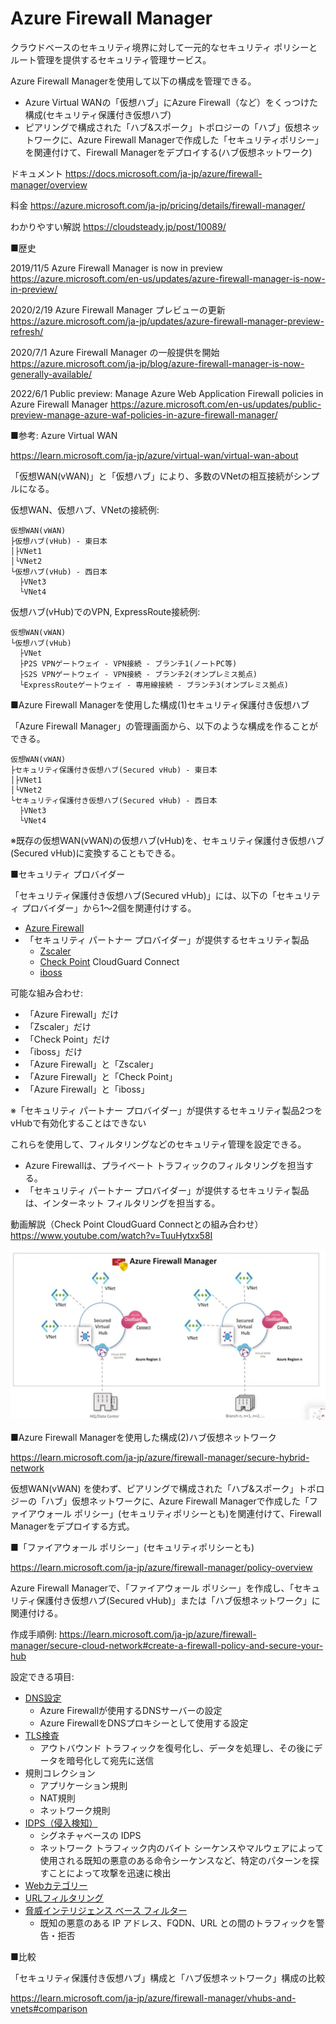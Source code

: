 # Azure Firewall Manager

クラウドベースのセキュリティ境界に対して一元的なセキュリティ ポリシーとルート管理を提供するセキュリティ管理サービス。

Azure Firewall Managerを使用して以下の構成を管理できる。
- Azure Virtual WANの「仮想ハブ」にAzure Firewall（など）をくっつけた構成(セキュリティ保護付き仮想ハブ)
- ピアリングで構成された「ハブ&スポーク」トポロジーの「ハブ」仮想ネットワークに、Azure Firewall Managerで作成した「セキュリティポリシー」を関連付けて、Firewall Managerをデプロイする(ハブ仮想ネットワーク)

ドキュメント
https://docs.microsoft.com/ja-jp/azure/firewall-manager/overview

料金
https://azure.microsoft.com/ja-jp/pricing/details/firewall-manager/

わかりやすい解説
https://cloudsteady.jp/post/10089/

■歴史

2019/11/5 Azure Firewall Manager is now in preview
https://azure.microsoft.com/en-us/updates/azure-firewall-manager-is-now-in-preview/

2020/2/19 Azure Firewall Manager プレビューの更新
https://azure.microsoft.com/ja-jp/updates/azure-firewall-manager-preview-refresh/

2020/7/1 Azure Firewall Manager の一般提供を開始
https://azure.microsoft.com/ja-jp/blog/azure-firewall-manager-is-now-generally-available/

2022/6/1 Public preview: Manage Azure Web Application Firewall policies in Azure Firewall Manager
https://azure.microsoft.com/en-us/updates/public-preview-manage-azure-waf-policies-in-azure-firewall-manager/

■参考: Azure Virtual WAN

https://learn.microsoft.com/ja-jp/azure/virtual-wan/virtual-wan-about

「仮想WAN(vWAN)」と「仮想ハブ」により、多数のVNetの相互接続がシンプルになる。

仮想WAN、仮想ハブ、VNetの接続例:
```
仮想WAN(vWAN)
├仮想ハブ(vHub) - 東日本
│├VNet1
│└VNet2
└仮想ハブ(vHub) - 西日本
  ├VNet3
  └VNet4
```

仮想ハブ(vHub)でのVPN, ExpressRoute接続例:
```
仮想WAN(vWAN)
└仮想ハブ(vHub)
  ├VNet
  ├P2S VPNゲートウェイ - VPN接続 - ブランチ1(ノートPC等)
  ├S2S VPNゲートウェイ - VPN接続 - ブランチ2(オンプレミス拠点)
  └ExpressRouteゲートウェイ - 専用線接続 - ブランチ3(オンプレミス拠点)
```
■Azure Firewall Managerを使用した構成(1)セキュリティ保護付き仮想ハブ

「Azure Firewall Manager」の管理画面から、以下のような構成を作ることができる。

```
仮想WAN(vWAN)
├セキュリティ保護付き仮想ハブ(Secured vHub) - 東日本
│├VNet1
│└VNet2
└セキュリティ保護付き仮想ハブ(Secured vHub) - 西日本
  ├VNet3
  └VNet4
```

※既存の仮想WAN(vWAN)の仮想ハブ(vHub)を、セキュリティ保護付き仮想ハブ(Secured vHub)に変換することもできる。

■セキュリティ プロバイダー

「セキュリティ保護付き仮想ハブ(Secured vHub)」には、以下の「セキュリティ プロバイダー」から1～2個を関連付けする。
- [Azure Firewall](../AZ-104/mod04-04-firewall.md)
- 「セキュリティ パートナー プロバイダー」が提供するセキュリティ製品
  - [Zscaler](https://help.zscaler.com/zia/integrating-microsoft-azure-virtual-wan)
  - [Check Point](https://www.checkpoint.com/jp/cloudguard/microsoft-azure-security/wan/) CloudGuard Connect
  - [iboss](https://www.iboss.com/blog/securing-microsoft-azure-with-iboss-saas-network-security)

可能な組み合わせ:
- 「Azure Firewall」だけ
- 「Zscaler」だけ
- 「Check Point」だけ
- 「iboss」だけ
- 「Azure Firewall」と「Zscaler」
- 「Azure Firewall」と「Check Point」
- 「Azure Firewall」と「iboss」

※「セキュリティ パートナー プロバイダー」が提供するセキュリティ製品2つをvHubで有効化することはできない

これらを使用して、フィルタリングなどのセキュリティ管理を設定できる。

- Azure Firewallは、プライベート トラフィックのフィルタリングを担当する。
- 「セキュリティ パートナー プロバイダー」が提供するセキュリティ製品は、インターネット フィルタリングを担当する。

動画解説（Check Point CloudGuard Connectとの組み合わせ）
https://www.youtube.com/watch?v=TuuHytxx58I

![](images/ss-2022-12-09-04-55-38.png)

■Azure Firewall Managerを使用した構成(2)ハブ仮想ネットワーク

https://learn.microsoft.com/ja-jp/azure/firewall-manager/secure-hybrid-network

仮想WAN(vWAN) を使わず、ピアリングで構成された「ハブ&スポーク」トポロジーの「ハブ」仮想ネットワークに、Azure Firewall Managerで作成した「ファイアウォール ポリシー」(セキュリティポリシーとも)を関連付けて、Firewall Managerをデプロイする方式。

■「ファイアウォール ポリシー」(セキュリティポリシーとも)

https://learn.microsoft.com/ja-jp/azure/firewall-manager/policy-overview

Azure Firewall Managerで、「ファイアウォール ポリシー」を作成し、「セキュリティ保護付き仮想ハブ(Secured vHub)」または「ハブ仮想ネットワーク」に関連付ける。

作成手順例:
https://learn.microsoft.com/ja-jp/azure/firewall-manager/secure-cloud-network#create-a-firewall-policy-and-secure-your-hub

設定できる項目:

- [DNS設定](https://learn.microsoft.com/ja-jp/azure/firewall-manager/dns-settings)
  - Azure Firewallが使用するDNSサーバーの設定
  - Azure FirewallをDNSプロキシーとして使用する設定
- [TLS検査](https://learn.microsoft.com/ja-jp/azure/firewall/premium-features#tls-inspection)
  - アウトバウンド トラフィックを復号化し、データを処理し、その後にデータを暗号化して宛先に送信
- 規則コレクション
  - アプリケーション規則
  - NAT規則
  - ネットワーク規則
- [IDPS（侵入検知）](https://learn.microsoft.com/ja-jp/azure/firewall/premium-features#idps)
  - シグネチャベースの IDPS
  - ネットワーク トラフィック内のバイト シーケンスやマルウェアによって使用される既知の悪意のある命令シーケンスなど、特定のパターンを探すことによって攻撃を迅速に検出
- [Webカテゴリー](https://learn.microsoft.com/ja-jp/azure/firewall/premium-features#web-categories)
- [URLフィルタリング](https://learn.microsoft.com/ja-jp/azure/firewall/premium-features#url-filtering)
- [脅威インテリジェンス ベース フィルター](https://learn.microsoft.com/ja-jp/azure/firewall/threat-intel)
  - 既知の悪意のある IP アドレス、FQDN、URL との間のトラフィックを警告・拒否

■比較

「セキュリティ保護付き仮想ハブ」構成と「ハブ仮想ネットワーク」構成の比較

https://learn.microsoft.com/ja-jp/azure/firewall-manager/vhubs-and-vnets#comparison
